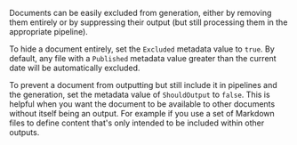 Documents can be easily excluded from generation, either by removing them entirely or by suppressing their output (but still processing them in the appropriate pipeline).

To hide a document entirely, set the `Excluded` metadata value to `true`. By default, any file with a `Published` metadata value greater than the current date will be automatically excluded.

To prevent a document from outputting but still include it in pipelines and the generation, set the metadata value of `ShouldOutput` to `false`. This is helpful when you want the document to be available to other documents without itself being an output. For example if you use a set of Markdown files to define content that's only intended to be included within other outputs.